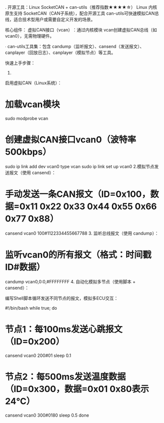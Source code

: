 . 开源工具：Linux SocketCAN + can-utils（推荐指数★★★★☆）​​
Linux 内核原生支持 ​​SocketCAN​​（CAN子系统），配合开源工具 can-utils可快速模拟CAN总线，适合技术型用户或需要自定义开发的场景。

​​核心组件​​：
​​虚拟CAN接口（vcan）​​：通过内核模块 vcan创建虚拟CAN总线（如 vcan0），无需物理硬件。

∙
​​can-utils工具集​​：包含 candump（监听报文）、cansend（发送报文）、canplayer（回放日志）、canplayer（模拟节点）等工具。

​​快速上手步骤​​：

1.
​​启用虚拟CAN​​（Linux系统）：

# 加载vcan模块
sudo modprobe vcan
# 创建虚拟CAN接口vcan0（波特率500kbps）
sudo ip link add dev vcan0 type vcan
sudo ip link set up vcan0
2.
​​模拟节点发送报文​​（使用 cansend）：

# 手动发送一条CAN报文（ID=0x100，数据=0x11 0x22 0x33 0x44 0x55 0x66 0x77 0x88）
cansend vcan0 100#1122334455667788
3.
​​监听总线报文​​（使用 candump）：

# 监听vcan0的所有报文（格式：时间戳 ID#数据）
candump vcan0,0:0,#FFFFFFFF
4.
​​自动化模拟多节点​​（使用脚本 + cansend）：

编写Shell脚本循环发送不同节点的报文，模拟多ECU交互：

#!/bin/bash
while true; do
  # 节点1：每100ms发送心跳报文（ID=0x200）
  cansend vcan0 200#01
  sleep 0.1
  # 节点2：每500ms发送温度数据（ID=0x300，数据=0x01 0x80表示24℃）
  cansend vcan0 300#0180
  sleep 0.5
done
